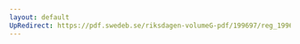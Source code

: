 ```yaml
---
layout: default
UpRedirect: https://pdf.swedeb.se/riksdagen-volumeG-pdf/199697/reg_199697/reg_199697_0241.pdf
---
```

